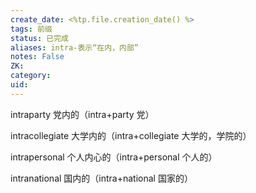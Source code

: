 ```yaml
---
create_date: <%tp.file.creation_date() %>
tags: 前缀
status: 已完成 
aliases: intra-表示“在内，内部”
notes: False
ZK: 
category: 
uid: 
---
```


intraparty 党内的（intra+party 党）

intracollegiate 大学内的（intra+collegiate 大学的，学院的）

intrapersonal 个人内心的（intra+personal 个人的）

intranational 国内的（intra+national 国家的）